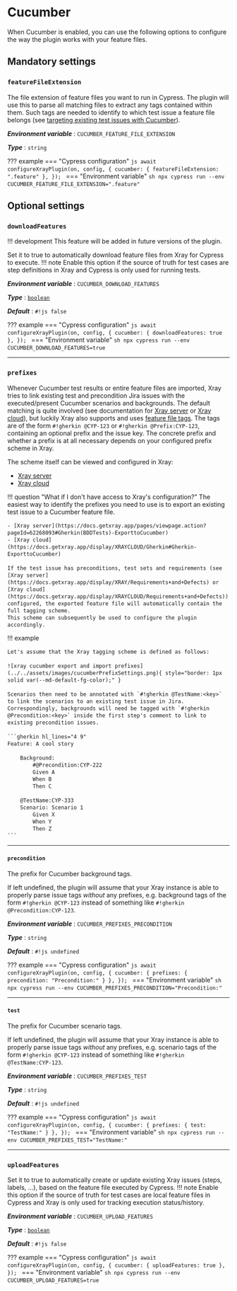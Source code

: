 # Cucumber

When Cucumber is enabled, you can use the following options to configure the way the plugin works with your feature files.

## Mandatory settings

### `featureFileExtension`

The file extension of feature files you want to run in Cypress.
The plugin will use this to parse all matching files to extract any tags contained within them.
Such tags are needed to identify to which test issue a feature file belongs (see [targeting existing test issues with Cucumber](../guides/targetingExistingIssues.md#reuse-cucumber-issues)).

***Environment variable***
: `CUCUMBER_FEATURE_FILE_EXTENSION`

***Type***
: `string`

??? example
    === "Cypress configuration"
        ```js
        await configureXrayPlugin(on, config, {
            cucumber: {
                featureFileExtension: ".feature"
            },
        });
        ```
    === "Environment variable"
        ```sh
        npx cypress run --env CUCUMBER_FEATURE_FILE_EXTENSION=".feature"
        ```

## Optional settings

### `downloadFeatures`

!!! development
    This feature will be added in future versions of the plugin.

Set it to true to automatically download feature files from Xray for Cypress to execute.
!!! note
    Enable this option if the source of truth for test cases are step definitions in Xray and Cypress is only used for running tests.

***Environment variable***
: `CUCUMBER_DOWNLOAD_FEATURES`

***Type***
: [`boolean`](types.md#boolean)

***Default***
: `#!js false`

??? example
    === "Cypress configuration"
        ```js
        await configureXrayPlugin(on, config, {
            cucumber: {
                downloadFeatures: true
            },
        });
        ```
    === "Environment variable"
        ```sh
        npx cypress run --env CUCUMBER_DOWNLOAD_FEATURES=true
        ```

<hr/>

### `prefixes`

Whenever Cucumber test results or entire feature files are imported, Xray tries to link existing test and precondition Jira issues with the executed/present Cucumber scenarios and backgrounds.
The default matching is quite involved (see documentation for [Xray server](https://docs.getxray.app/display/XRAY/Importing+Cucumber+Tests+-+REST) or [Xray cloud](https://docs.getxray.app/display/XRAYCLOUD/Importing+Cucumber+Tests+-+REST)), but luckily Xray also supports and uses [feature file tags](https://cucumber.io/docs/cucumber/api/?lang=java#tags).
The tags are of the form `#!gherkin @CYP-123` or `#!gherkin @Prefix:CYP-123`, containing an optional prefix and the issue key.
The concrete prefix and whether a prefix is at all necessary depends on your configured prefix scheme in Xray.

The scheme itself can be viewed and configured in Xray:

- [Xray server](https://docs.getxray.app/display/XRAY/Miscellaneous#Miscellaneous-CucumberExportPrefixes)
- [Xray cloud](https://docs.getxray.app/display/XRAYCLOUD/Global+Settings%3A+Cucumber)

!!! question "What if I don't have access to Xray's configuration?"
    The easiest way to identify the prefixes you need to use is to export an existing test issue to a Cucumber feature file.

    - [Xray server](https://docs.getxray.app/pages/viewpage.action?pageId=62268093#Gherkin(BDDTests)-ExporttoCucumber)
    - [Xray cloud](https://docs.getxray.app/display/XRAYCLOUD/Gherkin#Gherkin-ExporttoCucumber)

    If the test issue has preconditions, test sets and requirements (see [Xray server](https://docs.getxray.app/display/XRAY/Requirements+and+Defects) or [Xray cloud](https://docs.getxray.app/display/XRAYCLOUD/Requirements+and+Defects)) configured, the exported feature file will automatically contain the full tagging scheme.
    This scheme can subsequently be used to configure the plugin accordingly.

!!! example

    Let's assume that the Xray tagging scheme is defined as follows:

    ![xray cucumber export and import prefixes](../../assets/images/cucumberPrefixSettings.png){ style="border: 1px solid var(--md-default-fg-color);" }

    Scenarios then need to be annotated with `#!gherkin @TestName:<key>` to link the scenarios to an existing test issue in Jira.
    Correspondingly, backgrounds will need be tagged with `#!gherkin @Precondition:<key>` inside the first step's comment to link to existing precondition issues.

    ```gherkin hl_lines="4 9"
    Feature: A cool story

        Background:
            #@Precondition:CYP-222
            Given A
            When B
            Then C

        @TestName:CYP-333
        Scenario: Scenario 1
            Given X
            When Y
            Then Z
    ```

<hr/>

#### `precondition`

The prefix for Cucumber background tags.

If left undefined, the plugin will assume that your Xray instance is able to properly parse issue tags _without_ any prefixes, e.g. background tags of the form `#!gherkin @CYP-123` instead of something like `#!gherkin @Precondition:CYP-123`.

***Environment variable***
: `CUCUMBER_PREFIXES_PRECONDITION`

***Type***
: `string`

***Default***
: `#!js undefined`

??? example
    === "Cypress configuration"
        ```js
        await configureXrayPlugin(on, config, {
            cucumber: {
                prefixes: {
                    precondition: "Precondition:"
                }
            },
        });
        ```
    === "Environment variable"
        ```sh
        npx cypress run --env CUCUMBER_PREFIXES_PRECONDITION="Precondition:"
        ```

<hr/>

#### `test`

The prefix for Cucumber scenario tags.

If left undefined, the plugin will assume that your Xray instance is able to properly parse issue tags _without_ any prefixes, e.g. scenario tags of the form `#!gherkin @CYP-123` instead of something like `#!gherkin @TestName:CYP-123`.

***Environment variable***
: `CUCUMBER_PREFIXES_TEST`

***Type***
: `string`

***Default***
: `#!js undefined`

??? example
    === "Cypress configuration"
        ```js
        await configureXrayPlugin(on, config, {
            cucumber: {
                prefixes: {
                    test: "TestName:"
                }
            },
        });
        ```
    === "Environment variable"
        ```sh
        npx cypress run --env CUCUMBER_PREFIXES_TEST="TestName:"
        ```

<hr/>

### `uploadFeatures`

Set it to true to automatically create or update existing Xray issues (steps, labels, ...), based on the feature file executed by Cypress.
!!! note
    Enable this option if the source of truth for test cases are local feature files in Cypress and Xray is only used for tracking execution status/history.

***Environment variable***
: `CUCUMBER_UPLOAD_FEATURES`

***Type***
: [`boolean`](types.md#boolean)

***Default***
: `#!js false`

??? example
    === "Cypress configuration"
        ```js
        await configureXrayPlugin(on, config, {
            cucumber: {
                uploadFeatures: true
            },
        });
        ```
    === "Environment variable"
        ```sh
        npx cypress run --env CUCUMBER_UPLOAD_FEATURES=true
        ```
